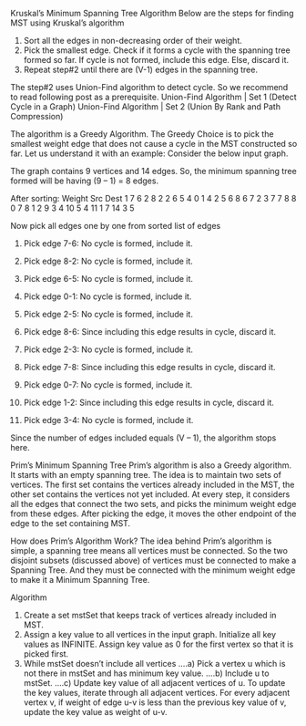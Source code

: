 Kruskal’s Minimum Spanning Tree Algorithm 
Below are the steps for finding MST using Kruskal’s algorithm

1. Sort all the edges in non-decreasing order of their weight.
2. Pick the smallest edge. Check if it forms a cycle with the spanning tree formed so far. If cycle is not formed, include this edge. Else, discard it.
3. Repeat step#2 until there are (V-1) edges in the spanning tree.

The step#2 uses Union-Find algorithm to detect cycle. So we recommend to read following post as a prerequisite.
Union-Find Algorithm | Set 1 (Detect Cycle in a Graph)
Union-Find Algorithm | Set 2 (Union By Rank and Path Compression)

The algorithm is a Greedy Algorithm. The Greedy Choice is to pick the smallest weight edge that does not cause a cycle in the MST constructed so far. Let us understand it with an example: Consider the below input graph.



The graph contains 9 vertices and 14 edges. So, the minimum spanning tree formed will be having (9 – 1) = 8 edges.

After sorting:
Weight   Src    Dest
1         7      6
2         8      2
2         6      5
4         0      1
4         2      5
6         8      6
7         2      3
7         7      8
8         0      7
8         1      2
9         3      4
10        5      4
11        1      7
14        3      5
 

 
 

Now pick all edges one by one from sorted list of edges
1. Pick edge 7-6: No cycle is formed, include it.


2. Pick edge 8-2: No cycle is formed, include it.


3. Pick edge 6-5: No cycle is formed, include it.


4. Pick edge 0-1: No cycle is formed, include it.


 


 

5. Pick edge 2-5: No cycle is formed, include it.


6. Pick edge 8-6: Since including this edge results in cycle, discard it.

7. Pick edge 2-3: No cycle is formed, include it.


8. Pick edge 7-8: Since including this edge results in cycle, discard it.

9. Pick edge 0-7: No cycle is formed, include it.


10. Pick edge 1-2: Since including this edge results in cycle, discard it.

11. Pick edge 3-4: No cycle is formed, include it.


Since the number of edges included equals (V – 1), the algorithm stops here.

Prim’s Minimum Spanning Tree 
 Prim’s algorithm is also a Greedy algorithm. It starts with an empty spanning tree. The idea is to maintain two sets of vertices. The first set contains the vertices already included in the MST, the other set contains the vertices not yet included. At every step, it considers all the edges that connect the two sets, and picks the minimum weight edge from these edges. After picking the edge, it moves the other endpoint of the edge to the set containing MST.

How does Prim’s Algorithm Work? The idea behind Prim’s algorithm is simple, a spanning tree means all vertices must be connected. So the two disjoint subsets (discussed above) of vertices must be connected to make a Spanning Tree. And they must be connected with the minimum weight edge to make it a Minimum Spanning Tree.

Algorithm
1) Create a set mstSet that keeps track of vertices already included in MST.
2) Assign a key value to all vertices in the input graph. Initialize all key values as INFINITE. Assign key value as 0 for the first vertex so that it is picked first.
3) While mstSet doesn’t include all vertices
….a) Pick a vertex u which is not there in mstSet and has minimum key value.
….b) Include u to mstSet.
….c) Update key value of all adjacent vertices of u. To update the key values, iterate through all adjacent vertices. For every adjacent vertex v, if weight of edge u-v is less than the previous key value of v, update the key value as weight of u-v.

 
